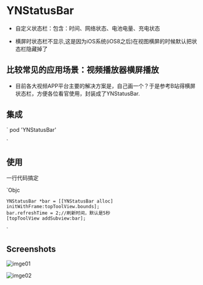 # YNStatusBar

* 自定义状态栏：包含：时间、网络状态、电池电量、充电状态

* 横屏时状态栏不显示,这是因为iOS系统(iOS8之后)在视图横屏的时候默认把状态栏隐藏掉了

## 比较常见的应用场景：视频播放器横屏播放

* 目前各大视频APP平台主要的解决方案是，自己画一个？于是参考B站得横屏状态栏，方便各位看官使用，封装成了YNStatusBar.

## 集成

`
pod 'YNStatusBar'

`
## 使用
一行代码搞定

`Objc

    YNStatusBar *bar = [[YNStatusBar alloc] initWithFrame:topToolView.bounds];
    bar.refreshTime = 2;//刷新时间，默认是5秒
    [topToolView addSubview:bar];

`

## Screenshots

![
imge01
](demo_01.png)

![
imge02
](demo_02.png)
